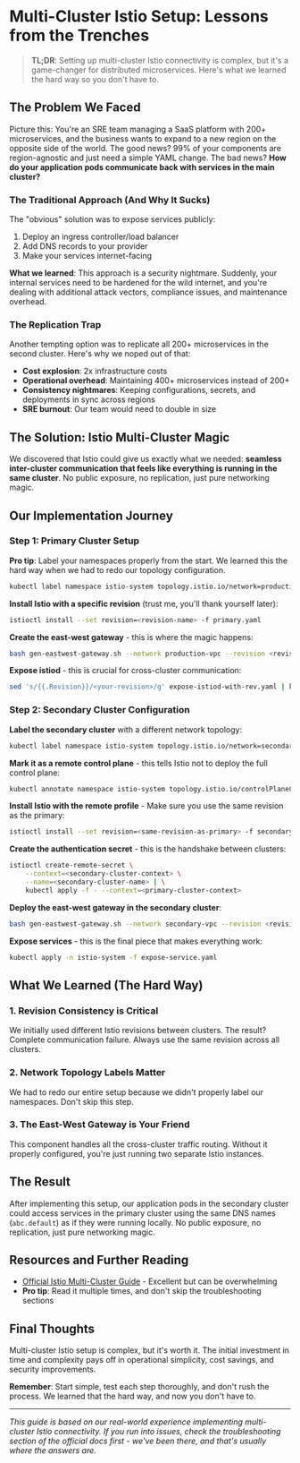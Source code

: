 # Multi-Cluster Istio Setup: Lessons from the Trenches

> **TL;DR**: Setting up multi-cluster Istio connectivity is complex, but it's a game-changer for distributed microservices. Here's what we learned the hard way so you don't have to.

## The Problem We Faced

Picture this: You're an SRE team managing a SaaS platform with 200+ microservices, and the business wants to expand to a new region on the opposite side of the world. The good news? 99% of your components are region-agnostic and just need a simple YAML change. The bad news? **How do your application pods communicate back with services in the main cluster?**

### The Traditional Approach (And Why It Sucks)

The "obvious" solution was to expose services publicly:
1. Deploy an ingress controller/load balancer
2. Add DNS records to your provider
3. Make your services internet-facing

**What we learned**: This approach is a security nightmare. Suddenly, your internal services need to be hardened for the wild internet, and you're dealing with additional attack vectors, compliance issues, and maintenance overhead.

### The Replication Trap

Another tempting option was to replicate all 200+ microservices in the second cluster. Here's why we noped out of that:

- **Cost explosion**: 2x infrastructure costs
- **Operational overhead**: Maintaining 400+ microservices instead of 200+
- **Consistency nightmares**: Keeping configurations, secrets, and deployments in sync across regions
- **SRE burnout**: Our team would need to double in size

## The Solution: Istio Multi-Cluster Magic

We discovered that Istio could give us exactly what we needed: **seamless inter-cluster communication that feels like everything is running in the same cluster**. No public exposure, no replication, just pure networking magic.

## Our Implementation Journey

### Step 1: Primary Cluster Setup

**Pro tip**: Label your namespaces properly from the start. We learned this the hard way when we had to redo our topology configuration.

```bash
kubectl label namespace istio-system topology.istio.io/network=production-vpc
```

**Install Istio with a specific revision** (trust me, you'll thank yourself later):
```bash
istioctl install --set revision=<revision-name> -f primary.yaml
```

**Create the east-west gateway** - this is where the magic happens:
```bash
bash gen-eastwest-gateway.sh --network production-vpc --revision <revision> | istioctl install --set revision=<new-revision> -y -f - --set values.meshConfig.defaultConfig.holdApplicationUntilProxyStarts=true --set values.cni.cniBinDir=/home/kubernetes/bin --readiness-timeout 30m
```

**Expose istiod** - this is crucial for cross-cluster communication:
```bash
sed 's/{{.Revision}}/<your-revision>/g' expose-istiod-with-rev.yaml | kubectl apply -n istio-system -f -
```

### Step 2: Secondary Cluster Configuration

**Label the secondary cluster** with a different network topology:
```bash
kubectl label namespace istio-system topology.istio.io/network=secondary-vpc
```

**Mark it as a remote control plane** - this tells Istio not to deploy the full control plane:
```bash
kubectl annotate namespace istio-system topology.istio.io/controlPlaneClusters=Kubernetes
```

**Install Istio with the remote profile** - Make sure you use the same revision as the primary:
```bash
istioctl install --set revision=<same-revision-as-primary> -f secondary.yaml
```

**Create the authentication secret** - this is the handshake between clusters:
```bash
istioctl create-remote-secret \
    --context=<secondary-cluster-context> \
    --name=<secondary-cluster-name> | \
    kubectl apply -f - --context=<primary-cluster-context>
```

**Deploy the east-west gateway in the secondary cluster**:
```bash
bash gen-eastwest-gateway.sh --network secondary-vpc --revision <revision> | istioctl install --set revision=<new-revision> -y -f - --set values.meshConfig.defaultConfig.holdApplicationUntilProxyStarts=true --set values.cni.cniBinDir=/home/kubernetes/bin --readiness-timeout 30m
```

**Expose services** - this is the final piece that makes everything work:
```bash
kubectl apply -n istio-system -f expose-service.yaml
```

## What We Learned (The Hard Way)

### 1. **Revision Consistency is Critical**
We initially used different Istio revisions between clusters. The result? Complete communication failure. Always use the same revision across all clusters.

### 2. **Network Topology Labels Matter**
We had to redo our entire setup because we didn't properly label our namespaces. Don't skip this step.

### 3. **The East-West Gateway is Your Friend**
This component handles all the cross-cluster traffic routing. Without it properly configured, you're just running two separate Istio instances.

## The Result

After implementing this setup, our application pods in the secondary cluster could access services in the primary cluster using the same DNS names (`abc.default`) as if they were running locally. No public exposure, no replication, just pure networking magic.

## Resources and Further Reading

- [Official Istio Multi-Cluster Guide](https://istio.io/latest/docs/setup/install/multicluster/primary-remote_multi-network/) - Excellent but can be overwhelming
- **Pro tip**: Read it multiple times, and don't skip the troubleshooting sections

## Final Thoughts

Multi-cluster Istio setup is complex, but it's worth it. The initial investment in time and complexity pays off in operational simplicity, cost savings, and security improvements. 

**Remember**: Start simple, test each step thoroughly, and don't rush the process. We learned that the hard way, and now you don't have to.

---

*This guide is based on our real-world experience implementing multi-cluster Istio connectivity. If you run into issues, check the troubleshooting section of the official docs first - we've been there, and that's usually where the answers are.*